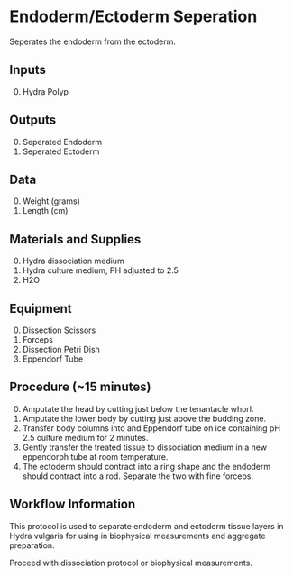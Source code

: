 Endoderm/Ectoderm Seperation
===

Seperates the endoderm from the ectoderm.

Inputs
---
0. Hydra Polyp

Outputs
---

0. Seperated Endoderm
0. Seperated Ectoderm

Data
---

0. Weight (grams)
0. Length (cm)

Materials and Supplies
---
0. Hydra dissociation medium
0. Hydra culture medium, PH adjusted to 2.5
0. H2O

Equipment
---

0. Dissection Scissors
0. Forceps
0. Dissection Petri Dish
0. Eppendorf Tube

Procedure (~15 minutes)
---

0. Amputate the head by cutting just below the tenantacle whorl.
0. Amputate the lower body by cutting just above the budding zone.
0. Transfer body columns into and Eppendorf tube on ice containing pH 2.5 culture medium for 2 minutes.
0. Gently transfer the treated tissue to dissociation medium in a new eppendorph tube at room temperature.
0. The ectoderm should contract into a ring shape and the endoderm should contract into a rod. Separate the two with fine forceps.

Workflow Information
---

This protocol is used to separate endoderm and ectoderm tissue layers in Hydra vulgaris for using in biophysical measurements and aggregate preparation.

Proceed with dissociation protocol or biophysical measurements.




